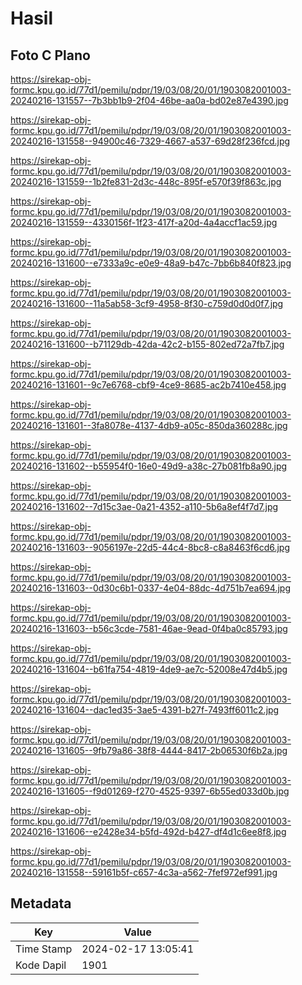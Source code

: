 # Hasil

## Foto C Plano

https://sirekap-obj-formc.kpu.go.id/77d1/pemilu/pdpr/19/03/08/20/01/1903082001003-20240216-131557--7b3bb1b9-2f04-46be-aa0a-bd02e87e4390.jpg

https://sirekap-obj-formc.kpu.go.id/77d1/pemilu/pdpr/19/03/08/20/01/1903082001003-20240216-131558--94900c46-7329-4667-a537-69d28f236fcd.jpg

https://sirekap-obj-formc.kpu.go.id/77d1/pemilu/pdpr/19/03/08/20/01/1903082001003-20240216-131559--1b2fe831-2d3c-448c-895f-e570f39f863c.jpg

https://sirekap-obj-formc.kpu.go.id/77d1/pemilu/pdpr/19/03/08/20/01/1903082001003-20240216-131559--4330156f-1f23-417f-a20d-4a4accf1ac59.jpg

https://sirekap-obj-formc.kpu.go.id/77d1/pemilu/pdpr/19/03/08/20/01/1903082001003-20240216-131600--e7333a9c-e0e9-48a9-b47c-7bb6b840f823.jpg

https://sirekap-obj-formc.kpu.go.id/77d1/pemilu/pdpr/19/03/08/20/01/1903082001003-20240216-131600--11a5ab58-3cf9-4958-8f30-c759d0d0d0f7.jpg

https://sirekap-obj-formc.kpu.go.id/77d1/pemilu/pdpr/19/03/08/20/01/1903082001003-20240216-131600--b71129db-42da-42c2-b155-802ed72a7fb7.jpg

https://sirekap-obj-formc.kpu.go.id/77d1/pemilu/pdpr/19/03/08/20/01/1903082001003-20240216-131601--9c7e6768-cbf9-4ce9-8685-ac2b7410e458.jpg

https://sirekap-obj-formc.kpu.go.id/77d1/pemilu/pdpr/19/03/08/20/01/1903082001003-20240216-131601--3fa8078e-4137-4db9-a05c-850da360288c.jpg

https://sirekap-obj-formc.kpu.go.id/77d1/pemilu/pdpr/19/03/08/20/01/1903082001003-20240216-131602--b55954f0-16e0-49d9-a38c-27b081fb8a90.jpg

https://sirekap-obj-formc.kpu.go.id/77d1/pemilu/pdpr/19/03/08/20/01/1903082001003-20240216-131602--7d15c3ae-0a21-4352-a110-5b6a8ef4f7d7.jpg

https://sirekap-obj-formc.kpu.go.id/77d1/pemilu/pdpr/19/03/08/20/01/1903082001003-20240216-131603--9056197e-22d5-44c4-8bc8-c8a8463f6cd6.jpg

https://sirekap-obj-formc.kpu.go.id/77d1/pemilu/pdpr/19/03/08/20/01/1903082001003-20240216-131603--0d30c6b1-0337-4e04-88dc-4d751b7ea694.jpg

https://sirekap-obj-formc.kpu.go.id/77d1/pemilu/pdpr/19/03/08/20/01/1903082001003-20240216-131603--b56c3cde-7581-46ae-9ead-0f4ba0c85793.jpg

https://sirekap-obj-formc.kpu.go.id/77d1/pemilu/pdpr/19/03/08/20/01/1903082001003-20240216-131604--b61fa754-4819-4de9-ae7c-52008e47d4b5.jpg

https://sirekap-obj-formc.kpu.go.id/77d1/pemilu/pdpr/19/03/08/20/01/1903082001003-20240216-131604--dac1ed35-3ae5-4391-b27f-7493ff6011c2.jpg

https://sirekap-obj-formc.kpu.go.id/77d1/pemilu/pdpr/19/03/08/20/01/1903082001003-20240216-131605--9fb79a86-38f8-4444-8417-2b06530f6b2a.jpg

https://sirekap-obj-formc.kpu.go.id/77d1/pemilu/pdpr/19/03/08/20/01/1903082001003-20240216-131605--f9d01269-f270-4525-9397-6b55ed033d0b.jpg

https://sirekap-obj-formc.kpu.go.id/77d1/pemilu/pdpr/19/03/08/20/01/1903082001003-20240216-131606--e2428e34-b5fd-492d-b427-df4d1c6ee8f8.jpg

https://sirekap-obj-formc.kpu.go.id/77d1/pemilu/pdpr/19/03/08/20/01/1903082001003-20240216-131558--59161b5f-c657-4c3a-a562-7fef972ef991.jpg


## Metadata

| Key        | Value               |
| ---------- | ------------------- |
| Time Stamp | 2024-02-17 13:05:41 |
| Kode Dapil | 1901                |



